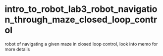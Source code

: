 # intro_to_robot_lab3_robot_navigation_through_maze_closed_loop_control
robot of navigating a given maze in closed loop control, look into memo for more details
